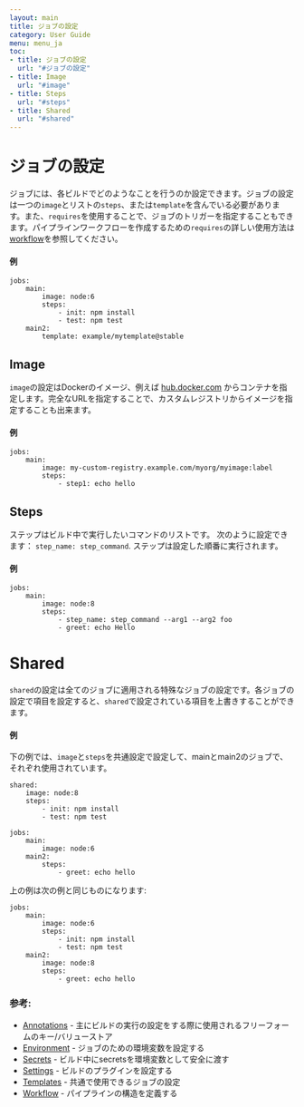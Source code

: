 ```yaml
---
layout: main
title: ジョブの設定
category: User Guide
menu: menu_ja
toc:
- title: ジョブの設定
  url: "#ジョブの設定"
- title: Image
  url: "#image"
- title: Steps
  url: "#steps"
- title: Shared
  url: "#shared"
---
```


# ジョブの設定

ジョブには、各ビルドでどのようなことを行うのか設定できます。ジョブの設定は一つの`image`とリストの`steps`、または`template`を含んでいる必要があります。また、`requires`を使用することで、ジョブのトリガーを指定することもできます。パイプラインワークフローを作成するための`requires`の詳しい使用方法は[workflow](/user-guide/configuration/workflow)を参照してください。

#### 例

```
jobs:
    main:
        image: node:6
        steps:
            - init: npm install
            - test: npm test
    main2: 
        template: example/mytemplate@stable
```

## Image

`image`の設定はDockerのイメージ、例えば
 [hub.docker.com](https://hub.docker.com) からコンテナを指定します。完全なURLを指定することで、カスタムレジストリからイメージを指定することも出来ます。

#### 例

```
jobs:
    main:
        image: my-custom-registry.example.com/myorg/myimage:label
        steps:
            - step1: echo hello
```

## Steps

ステップはビルド中で実行したいコマンドのリストです。
次のように設定できます：
`step_name: step_command`. ステップは設定した順番に実行されます。

#### 例

```
jobs:
    main:
        image: node:8
        steps:
            - step_name: step_command --arg1 --arg2 foo
            - greet: echo Hello
```

# Shared

`shared`の設定は全てのジョブに適用される特殊なジョブの設定です。各ジョブの設定で項目を設定すると、`shared`で設定されている項目を上書きすることができます。

#### 例

下の例では、`image`と`steps`を共通設定で設定して、mainとmain2のジョブで、それぞれ使用されています。

```
shared:
    image: node:8
    steps:
        - init: npm install
        - test: npm test

jobs:
    main:
        image: node:6
    main2:
        steps:
            - greet: echo hello
```

上の例は次の例と同じものになります:

```
jobs:
    main:
        image: node:6
        steps:
            - init: npm install
            - test: npm test
    main2:
        image: node:8
        steps:
            - greet: echo hello

```

### 参考:

- [Annotations](/user-guide/configuration/annotations) - 主にビルドの実行の設定をする際に使用されるフリーフォームのキー/バリューストア
- [Environment](/user-guide/configuration/environment) - ジョブのための環境変数を設定する
- [Secrets](/user-guide/configuration/secrets) - ビルド中にsecretsを環境変数として安全に渡す
- [Settings](/user-guide/configuration/settings) - ビルドのプラグインを設定する
- [Templates](/user-guide/templates) - 共通で使用できるジョブの設定
- [Workflow](/user-guide/configuration/workflow) - パイプラインの構造を定義する

